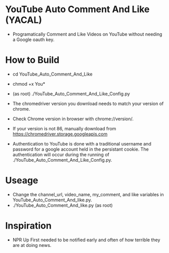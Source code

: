 # YouTube Auto Comment And Like (YACAL)
* Programatically Comment and Like Videos on YouTube without needing a Google oauth key.

# How to Build
* cd YouTube_Auto_Comment_And_Like
* chmod +x You*
* (as root) ./YouTube_Auto_Comment_And_Like_Config.py

* The chromedriver version you download needs to match your version of chrome.
* Check Chrome version in browser with chrome://version/. 
* If your version is not 86, manually download from https://chromedriver.storage.googleapis.com

* Authentication to YouTube is done with a traditional username and password for a google account held in the persistant cookie. The authentication will occur during the running of ./YouTube_Auto_Comment_And_Like_Config.py. 

# Useage
* Change the channel_url, video_name, my_comment, and like variables in YouTube_Auto_Comment_And_like.py.
* ./YouTube_Auto_Comment_And_like.py (as root)

# Inspiration
* NPR Up First needed to be notified early and often of how terrible they are at doing news.
